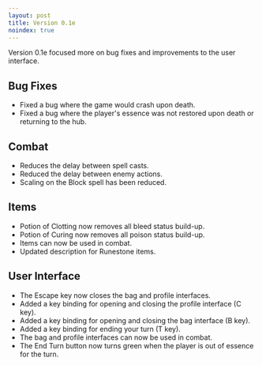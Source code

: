 ```yaml
---
layout: post
title: Version 0.1e
noindex: true
---
```


Version 0.1e focused more on bug fixes and improvements to the user interface.

## Bug Fixes
- Fixed a bug where the game would crash upon death.
- Fixed a bug where the player's essence was not restored upon death or returning to the hub.

## Combat
- Reduces the delay between spell casts.
- Reduced the delay between enemy actions.
- Scaling on the Block spell has been reduced.

## Items
- Potion of Clotting now removes all bleed status build-up.
- Potion of Curing now removes all poison status build-up.
- Items can now be used in combat.
- Updated description for Runestone items.

## User Interface
- The Escape key now closes the bag and profile interfaces.
- Added a key binding for opening and closing the profile interface (C key).
- Added a key binding for opening and closing the bag interface (B key).
- Added a key binding for ending your turn (T key).
- The bag and profile interfaces can now be used in combat.
- The End Turn button now turns green when the player is out of essence for the turn.
